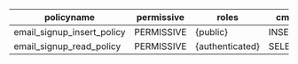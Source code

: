 | policyname                 | permissive | roles           | cmd    |
| -------------------------- | ---------- | --------------- | ------ |
| email_signup_insert_policy | PERMISSIVE | {public}        | INSERT |
| email_signup_read_policy   | PERMISSIVE | {authenticated} | SELECT |